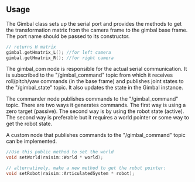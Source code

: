 ## Usage

The Gimbal class sets up the serial port and provides the methods to get the transformation matrix from the camera frame to the gimbal base frame.
The port name should be passed to its constructor.

```cpp
// returns H matrix
gimbal.getHmatrix_L(); //for left camera
gimbal.getHmatrix_R(); //for right camera
```

The gimbal_com node is responsible for the actual serial communication.
It is subscribed to the "/gimbal_command" topic from which it receives roll/pitch/yaw commands (in the base frame) and publishes joint states to the "/gimbal_state" topic.
It also updates the state in the Gimbal instance.

The commander node publishes commands to the "/gimbal_command" topic. There are two ways it generates commands.
The first way is using a zero target (passive). The second way is by using the robot state (active).
The second way is preferable but it requires a world pointer or some way to get the robot state.

A custom node that publishes commands to the "/gimbal_command" topic can be implemented.

```cpp
//Use this public method to set the world
void setWorld(raisim::World * world);

// alternatively, make a new method to get the robot pointer:
void setRobot(raisim::ArticulatedSystem * robot);
```

